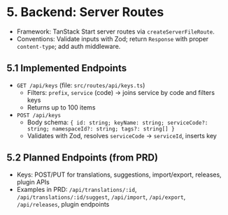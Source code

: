 # 5. Backend: Server Routes

- Framework: TanStack Start server routes via `createServerFileRoute`.
- Conventions: Validate inputs with Zod; return `Response` with proper `content-type`; add auth middleware.

## 5.1 Implemented Endpoints

- `GET /api/keys` (file: `src/routes/api/keys.ts`)
  - Filters: `prefix`, `service` (code) → joins service by code and filters keys
  - Returns up to 100 items
- `POST /api/keys`
  - Body schema: `{ id: string; keyName: string; serviceCode?: string; namespaceId?: string; tags?: string[] }`
  - Validates with Zod, resolves `serviceCode` → `serviceId`, inserts key

## 5.2 Planned Endpoints (from PRD)

- Keys: POST/PUT for translations, suggestions, import/export, releases, plugin APIs
- Examples in PRD: `/api/translations/:id`, `/api/translations/:id/suggest`, `/api/import`, `/api/export`, `/api/releases`, plugin endpoints
